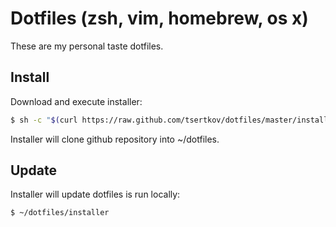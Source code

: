 Dotfiles (zsh, vim, homebrew, os x)
===================================

These are my personal taste dotfiles.

## Install

Download and execute installer:

```bash
$ sh -c "$(curl https://raw.github.com/tsertkov/dotfiles/master/installer)"
```

Installer will clone github repository into ~/dotfiles.

## Update

Installer will update dotfiles is run locally:

```bash
$ ~/dotfiles/installer
```
